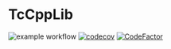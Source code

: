 # TcCppLib
![example workflow](https://github.com/Link2Link/TcCppLib/actions/workflows/CI.yml/badge.svg)
[![codecov](https://codecov.io/gh/Link2Link/cpp-project-template/branch/main/graph/badge.svg?token=IVR8NDU2F7)](https://codecov.io/gh/Link2Link/cpp-project-template)
[![CodeFactor](https://www.codefactor.io/repository/github/link2link/cpp-project-template/badge)](https://www.codefactor.io/repository/github/link2link/cpp-project-template)
